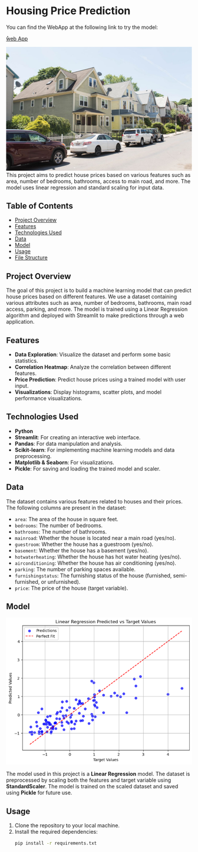 # Housing Price Prediction
You can find the WebApp at the following link to try the model:

[ُweb App](https://house-prices-predictions.streamlit.app/)

![Image Description](media/Background.jpg)
This project aims to predict house prices based on various features such as area, number of bedrooms, bathrooms, access to main road, and more. The model uses linear regression and standard scaling for input data.

## Table of Contents

- [Project Overview](#project-overview)
- [Features](#features)
- [Technologies Used](#technologies-used)
- [Data](#data)
- [Model](#model)
- [Usage](#usage)
- [File Structure](#file-structure)

## Project Overview

The goal of this project is to build a machine learning model that can predict house prices based on different features. We use a dataset containing various attributes such as area, number of bedrooms, bathrooms, main road access, parking, and more. The model is trained using a Linear Regression algorithm and deployed with Streamlit to make predictions through a web application.

## Features

- **Data Exploration**: Visualize the dataset and perform some basic statistics.
- **Correlation Heatmap**: Analyze the correlation between different features.
- **Price Prediction**: Predict house prices using a trained model with user input.
- **Visualizations**: Display histograms, scatter plots, and model performance visualizations.

## Technologies Used

- **Python**
- **Streamlit**: For creating an interactive web interface.
- **Pandas**: For data manipulation and analysis.
- **Scikit-learn**: For implementing machine learning models and data preprocessing.
- **Matplotlib & Seaborn**: For visualizations.
- **Pickle**: For saving and loading the trained model and scaler.

## Data

The dataset contains various features related to houses and their prices. The following columns are present in the dataset:

- `area`: The area of the house in square feet.
- `bedrooms`: The number of bedrooms.
- `bathrooms`: The number of bathrooms.
- `mainroad`: Whether the house is located near a main road (yes/no).
- `guestroom`: Whether the house has a guestroom (yes/no).
- `basement`: Whether the house has a basement (yes/no).
- `hotwaterheating`: Whether the house has hot water heating (yes/no).
- `airconditioning`: Whether the house has air conditioning (yes/no).
- `parking`: The number of parking spaces available.
- `furnishingstatus`: The furnishing status of the house (furnished, semi-furnished, or unfurnished).
- `price`: The price of the house (target variable).

## Model
![Image Description](media/model.png)

The model used in this project is a **Linear Regression** model. The dataset is preprocessed by scaling both the features and target variable using **StandardScaler**. The model is trained on the scaled dataset and saved using **Pickle** for future use.

## Usage

1. Clone the repository to your local machine.
2. Install the required dependencies:
   ```bash
   pip install -r requirements.txt

